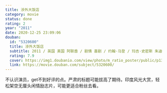 ```yaml
---
title: 涉外大饭店
category: movie
status: done
rating: 2
year: "2011"
date: 2020-12-25 23:09:06
douban:
  id: "5320600"
  title: 涉外大饭店
  subtitle: 2011 / 英国 美国 阿联酋 / 剧情 喜剧 / 约翰·马登 / 玛吉·史密斯 朱迪·丹奇
  rating: 7.9
  cover: https://img1.doubanio.com/view/photo/m_ratio_poster/public/p1339873949.jpg
  link: https://movie.douban.com/subject/5320600/
---
```


不认识演员，get不到好评的点。严肃的标题可能拔高了期待。印度风光大赏，轻松架空无厘头闲情励志片，可能更适合粉丝去看。